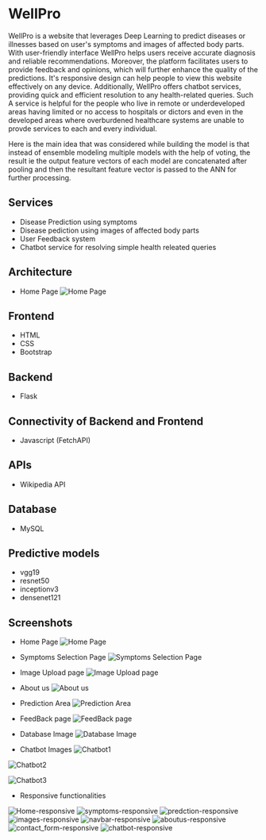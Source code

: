 # WellPro
WellPro is a website that leverages Deep Learning to predict diseases or illnesses based on user's symptoms and images of affected body parts. With user-friendly interface WellPro helps users receive accurate diagnosis and reliable recommendations. Moreover, the platform facilitates users to provide feedback and opinions, which will further enhance the quality of the predictions. It's responsive design can help people to view this website effectively on any device. Additionally, WellPro offers chatbot services, providing quick and efficient resolution to any health-related queries.
Such A service is helpful for the people who live in remote or underdeveloped areas having limited or no access to hospitals or dictors and even in the developed areas where overburdened healthcare systems are unable to provde services to each and every individual.

Here is the main idea that was considered while building the model is that instead of ensemble modeling multiple models with the help of voting, the result ie the output feature vectors of each model are concatenated after pooling and then the resultant feature vector is passed to the ANN for further processing.




## Services
- Disease Prediction using symptoms
- Disease pediction using images of affected body parts
- User Feedback system
- Chatbot service for resolving simple health releated queries

## Architecture
- Home Page
![Home Page](https://github.com/UrmilPawar/Project-Wellness/blob/master/Images/Architecture_img.png?raw=true)
## Frontend
- HTML 
- CSS
- Bootstrap
## Backend
- Flask
## Connectivity of Backend and Frontend
- Javascript (FetchAPI)
## APIs
- Wikipedia API
## Database
- MySQL
## Predictive  models
- vgg19
- resnet50
- inceptionv3
- densenet121
## Screenshots
- Home Page
![Home Page](https://github.com/UrmilPawar/Project-Wellness/blob/master/Images/Screenshot%20(1714).png?raw=true)

- Symptoms Selection Page
![Symptoms Selection Page](https://github.com/UrmilPawar/Project-Wellness/blob/master/Images/Screenshot%20(1713).png?raw=true)

- Image Upload page
![Image Upload page](https://github.com/UrmilPawar/Project-Wellness/blob/master/Images/skin.png?raw=true)

- About us
![About us](https://github.com/UrmilPawar/Project-Wellness/blob/master/Images/Screenshot%20(1715).png?raw=true)

- Prediction Area
![Prediction Area](https://github.com/UrmilPawar/Project-Wellness/blob/master/Images/Prediction.png?raw=true)

- FeedBack page
![FeedBack page](https://github.com/UrmilPawar/Project-Wellness/blob/master/Images/Screenshot%20(1716).png?raw=true)

- Database Image
![Database Image](https://github.com/UrmilPawar/Project-Wellness/blob/master/Images/database.jpg?raw=true)

- Chatbot Images
![Chatbot1](https://github.com/UrmilPawar/Project-Wellness/blob/master/Images/Screenshot%20(1717).png?raw=true)

![Chatbot2](https://github.com/UrmilPawar/Project-Wellness/blob/master/Images/Screenshot%20(1718).png?raw=true)

![Chatbot3](https://github.com/UrmilPawar/Project-Wellness/blob/master/Images/Screenshot%20(1719).png?raw=true)
- Responsive functionalities

![Home-responsive](https://github.com/UrmilPawar/Project-Wellness/blob/master/Images/Home-responsive.jpg?raw=true)
![symptoms-responsive](https://github.com/UrmilPawar/Project-Wellness/blob/master/Images/ssymptoms-responsive.jpg?raw=true)
![predction-responsive](https://github.com/UrmilPawar/Project-Wellness/blob/master/Images/prediction-responsive.jpg?raw=true)
![images-responsive](https://github.com/UrmilPawar/Project-Wellness/blob/master/Images/images-responsive.jpg?raw=true)
![navbar-responsive](https://github.com/UrmilPawar/Project-Wellness/blob/master/Images/navbar-responsive.jpg?raw=true)
![aboutus-responsive](https://github.com/UrmilPawar/Project-Wellness/blob/master/Images/aboutus-responsive.jpg?raw=true)
![contact_form-responsive](https://github.com/UrmilPawar/Project-Wellness/blob/master/Images/contact_form-responsive.jpg?raw=true)
![chatbot-responsive](https://github.com/UrmilPawar/Project-Wellness/blob/master/Images/chatbot-responsive.jpg?raw=true)

